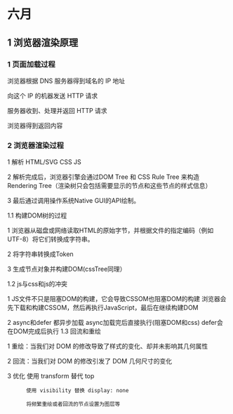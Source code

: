 # 六月

## 1 浏览器渲染原理

### 1 页面加载过程

浏览器根据 DNS 服务器得到域名的 IP 地址

向这个 IP 的机器发送 HTTP 请求

服务器收到、处理并返回 HTTP 请求

浏览器得到返回内容

### 2 浏览器渲染过程

1 解析 HTML/SVG  CSS JS

2 解析完成后，浏览器引擎会通过DOM Tree 和 CSS Rule Tree 来构造 Rendering Tree（渲染树只会包括需要显示的节点和这些节点的样式信息）

3 最后通过调用操作系统Native GUI的API绘制。

1.1 构建DOM树的过程

  1 浏览器从磁盘或网络读取HTML的原始字节，并根据文件的指定编码（例如 UTF-8）将它们转换成字符串。
  
  2  将字符串转换成Token
  
  3 生成节点对象并构建DOM(cssTree同理）

1.2 js与css和js的冲突

  1 JS文件不只是阻塞DOM的构建，它会导致CSSOM也阻塞DOM的构建  浏览器会先下载和构建CSSOM，然后再执行JavaScript，最后在继续构建DOM
  
  2 async和defer 都异步加载 async加载完后直接执行(阻塞DOM和css) defer会在DOM完成后执行
1.3 回流和重绘

  1  重绘：当我们对 DOM 的修改导致了样式的变化、却并未影响其几何属性
  
  2  回流：当我们对 DOM 的修改引发了 DOM 几何尺寸的变化
  
  3  优化 使用 transform 替代 top
  
          使用 visibility 替换 display: none 
          
          将频繁重绘或者回流的节点设置为图层等
  



